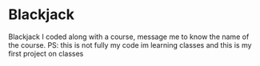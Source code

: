 # Blackjack
 Blackjack I coded along with a course, message me to know the name of the course. 
 PS: this is not fully my code im learning classes and this is my first project on classes

